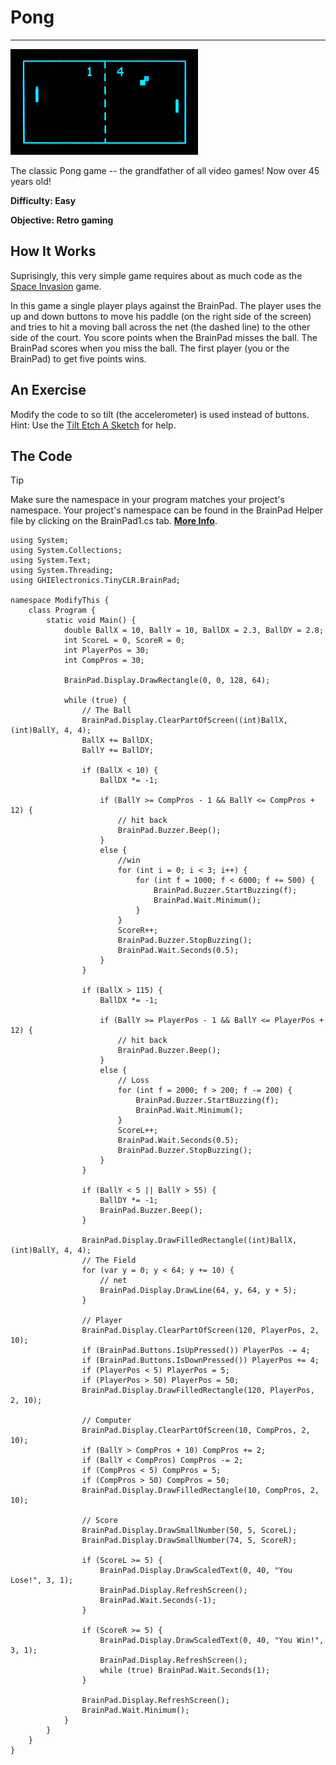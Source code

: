# Pong
---
![Pong](images/pong.gif)

The classic Pong game -- the grandfather of all video games! Now over 45 years old!

**Difficulty: Easy**

**Objective: Retro gaming**

## How It Works
Suprisingly, this very simple game requires about as much code as the [Space Invasion](space-invasion.md) game.

In this game a single player plays against the BrainPad.  The player uses the up and down buttons to move his paddle (on the right side of the screen) and tries to hit a moving ball across the net (the dashed line) to the other side of the court. You score points when the BrainPad misses the ball. The BrainPad scores when you miss the ball. The first player (you or the BrainPad) to get five points wins. 

## An Exercise

Modify the code to so tilt (the accelerometer) is used instead of buttons. Hint: Use the [Tilt Etch A Sketch](tilt-etch-a-sketch.md) for help.

## The Code
> [!Tip]
> Make sure the namespace in your program matches your project's namespace.  Your project's namespace can be found in the BrainPad Helper file by clicking on the BrainPad1.cs tab.  [**More Info**](../csharp/intro.md#a-few-words-about-namespaces).

```
using System;
using System.Collections;
using System.Text;
using System.Threading;
using GHIElectronics.TinyCLR.BrainPad;

namespace ModifyThis {
    class Program {
        static void Main() {
            double BallX = 10, BallY = 10, BallDX = 2.3, BallDY = 2.8;
            int ScoreL = 0, ScoreR = 0;
            int PlayerPos = 30;
            int CompPros = 30;

            BrainPad.Display.DrawRectangle(0, 0, 128, 64);

            while (true) {
                // The Ball
                BrainPad.Display.ClearPartOfScreen((int)BallX, (int)BallY, 4, 4);
                BallX += BallDX;
                BallY += BallDY;

                if (BallX < 10) {
                    BallDX *= -1;

                    if (BallY >= CompPros - 1 && BallY <= CompPros + 12) {
                        // hit back
                        BrainPad.Buzzer.Beep();
                    }
                    else {
                        //win
                        for (int i = 0; i < 3; i++) {
                            for (int f = 1000; f < 6000; f += 500) {
                                BrainPad.Buzzer.StartBuzzing(f);
                                BrainPad.Wait.Minimum();
                            }
                        }
                        ScoreR++;
                        BrainPad.Buzzer.StopBuzzing();
                        BrainPad.Wait.Seconds(0.5);
                    }
                }

                if (BallX > 115) {
                    BallDX *= -1;

                    if (BallY >= PlayerPos - 1 && BallY <= PlayerPos + 12) {
                        // hit back
                        BrainPad.Buzzer.Beep();
                    }
                    else {
                        // Loss
                        for (int f = 2000; f > 200; f -= 200) {
                            BrainPad.Buzzer.StartBuzzing(f);
                            BrainPad.Wait.Minimum();
                        }
                        ScoreL++;
                        BrainPad.Wait.Seconds(0.5);
                        BrainPad.Buzzer.StopBuzzing();
                    }
                }

                if (BallY < 5 || BallY > 55) {
                    BallDY *= -1;
                    BrainPad.Buzzer.Beep();
                }

                BrainPad.Display.DrawFilledRectangle((int)BallX, (int)BallY, 4, 4);
                // The Field
                for (var y = 0; y < 64; y += 10) {
                    // net
                    BrainPad.Display.DrawLine(64, y, 64, y + 5);
                }

                // Player
                BrainPad.Display.ClearPartOfScreen(120, PlayerPos, 2, 10);
                if (BrainPad.Buttons.IsUpPressed()) PlayerPos -= 4;
                if (BrainPad.Buttons.IsDownPressed()) PlayerPos += 4;
                if (PlayerPos < 5) PlayerPos = 5;
                if (PlayerPos > 50) PlayerPos = 50;
                BrainPad.Display.DrawFilledRectangle(120, PlayerPos, 2, 10);

                // Computer
                BrainPad.Display.ClearPartOfScreen(10, CompPros, 2, 10);
                if (BallY > CompPros + 10) CompPros += 2;
                if (BallY < CompPros) CompPros -= 2;
                if (CompPros < 5) CompPros = 5;
                if (CompPros > 50) CompPros = 50;
                BrainPad.Display.DrawFilledRectangle(10, CompPros, 2, 10);

                // Score
                BrainPad.Display.DrawSmallNumber(50, 5, ScoreL);
                BrainPad.Display.DrawSmallNumber(74, 5, ScoreR);

                if (ScoreL >= 5) {
                    BrainPad.Display.DrawScaledText(0, 40, "You Lose!", 3, 1);
                    BrainPad.Display.RefreshScreen();
                    BrainPad.Wait.Seconds(-1);
                }

                if (ScoreR >= 5) {
                    BrainPad.Display.DrawScaledText(0, 40, "You Win!", 3, 1);
                    BrainPad.Display.RefreshScreen();
                    while (true) BrainPad.Wait.Seconds(1);
                }

                BrainPad.Display.RefreshScreen();
                BrainPad.Wait.Minimum();
            }
        }
    }
}
```